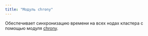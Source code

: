 ```yaml
---
title: "Модуль chrony"
---
```


Обеспечивает синхронизацию времени на всех нодах кластера с помощью модуля [chrony](https://chrony.tuxfamily.org/).
